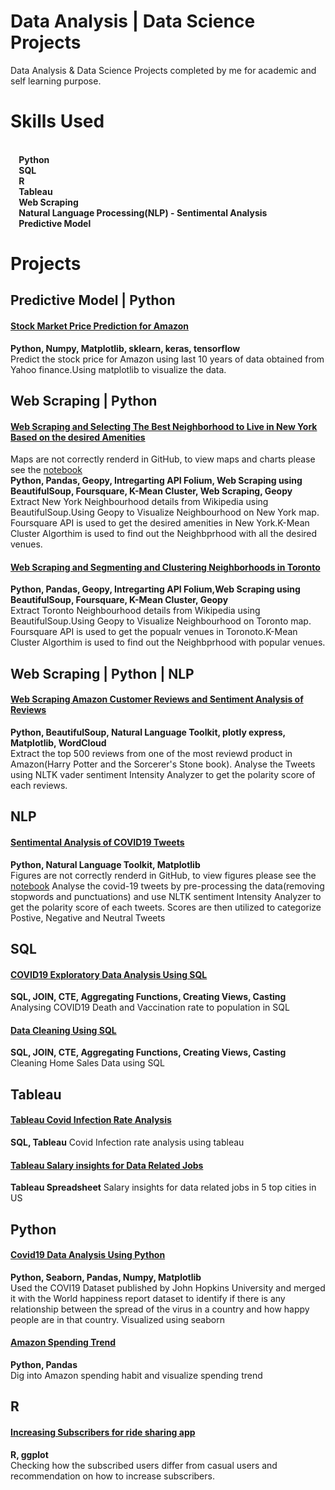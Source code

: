 # Data Analysis | Data Science Projects
Data Analysis & Data Science Projects completed by me for academic and self learning purpose.<br />
# **Skills Used**
  **<br/>    Python<br/>   
      SQL<br/>  
       R<br/>
         Tableau<br/>
         Web Scraping<br/>
         Natural Language Processing(NLP) - Sentimental Analysis<br/>
         Predictive Model<br/>**
                 
# Projects

## Predictive Model | Python

#### [Stock Market Price Prediction for Amazon](https://github.com/ThahseenAG/Data-Analysis-Data-Science-Projects/blob/main/Analysing%20Amazon%20and%20Netflix%20Data/Amazon%20Stock%20Market%20Prediction.ipynb)
**Python, Numpy, Matplotlib, sklearn, keras, tensorflow**<br />
Predict the stock price for Amazon using last 10 years of data obtained from Yahoo finance.Using matplotlib to visualize the data.

## Web Scraping | Python

#### [Web Scraping and Selecting The Best Neighborhood to Live in New York Based on the desired Amenities](https://github.com/ThahseenAG/Data-Analysis-Data-Science-Projects/tree/main/Selecting%20the%20best%20Neighborhood%20to%20live%20in%20New%20York)
Maps are not correctly renderd in GitHub, to view maps and charts please see the [notebook](https://nbviewer.org/github/ThahseenAG/Data-Analysis-Data-Science-Projects/blob/main/Selecting%20the%20best%20Neighborhood%20to%20live%20in%20New%20York/The_Battle_of_Neighborhoods.ipynb) <br/>
**Python, Pandas, Geopy, Intregarting API Folium, Web Scraping using BeautifulSoup, Foursquare, K-Mean Cluster, Web Scraping, Geopy**<br />
Extract New York Neighbourhood details from Wikipedia using BeautifulSoup.Using Geopy to Visualize Neighbourhood on New York map.
Foursquare API is used to get the desired amenities in New York.K-Mean Cluster Algorthim is used to find out the Neighbprhood with all the desired venues.

#### [Web Scraping and Segmenting and Clustering Neighborhoods in Toronto](https://github.com/ThahseenAG/Data-Science-Projects/blob/main/Segmenting_and_Clustering_Neighborhoods/Segmenting_and_Clustering_Neighborhoods_in_Toront.ipynb)
**Python, Pandas, Geopy, Intregarting API Folium,Web Scraping using BeautifulSoup, Foursquare, K-Mean Cluster, Geopy**<br />
Extract Toronto Neighbourhood details from Wikipedia using BeautifulSoup.Using Geopy to Visualize Neighbourhood on Toronto map.
Foursquare API is used to get the popualr venues in Toronoto.K-Mean Cluster Algorthim is used to find out the Neighbprhood with popular venues.

## Web Scraping | Python | NLP
#### [Web Scraping Amazon Customer Reviews and Sentiment Analysis of Reviews ](https://github.com/ThahseenAG/Data-Analysis-Data-Science-Projects/blob/main/Analysing%20Amazon%20and%20Netflix%20Data/Amazon%20Customer%20Review%20Analysis%20using%20Web%20Scraping%20And%20Sentimental%20Analysis.pdf)

**Python, BeautifulSoup, Natural Language Toolkit, plotly express, Matplotlib, WordCloud** <br />
Extract the top 500 reviews from one of the most reviewd product in Amazon(Harry Potter and the Sorcerer's Stone book). Analyse the Tweets using NLTK vader sentiment Intensity Analyzer to get the polarity score of each reviews.


## NLP 

#### [Sentimental Analysis of COVID19 Tweets](https://github.com/ThahseenAG/Data-Science-Projects/tree/main/Sentiment%20Analysis%20on%20COVID19%20Tweets)
**Python, Natural Language Toolkit, Matplotlib**<br />
Figures are not correctly renderd in GitHub, to view figures please see the [notebook](https://nbviewer.org/github/ThahseenAG/Data-Analysis-Data-Science-Projects/blob/main/Sentiment%20Analysis%20on%20COVID19%20Tweets/Sentimental%20Analysis%20of%20COVID19%20Tweets.ipynb)
Analyse the covid-19 tweets by pre-processing the data(removing stopwords and punctuations) and use NLTK sentiment Intensity Analyzer to get the polarity score of each tweets.
Scores are then utilized to categorize Postive, Negative and Neutral Tweets

## SQL

#### [COVID19 Exploratory Data Analysis Using SQL](https://github.com/ThahseenAG/Data-Analysis-Data-Science-Projects/blob/main/Exploratary%20Data%20Analysis/ExploratoryDataAnalysisUsingSQL.sql)
**SQL, JOIN, CTE, Aggregating Functions, Creating Views, Casting**<br />
Analysing COVID19 Death and Vaccination rate to population in SQL

#### [Data Cleaning Using SQL](https://github.com/ThahseenAG/Data-Analysis-Data-Science-Projects/blob/main/Exploratary%20Data%20Analysis/Data%20Cleaning.sql)
**SQL, JOIN, CTE, Aggregating Functions, Creating Views, Casting**<br />
Cleaning Home Sales Data using SQL

## Tableau

#### [Tableau Covid Infection Rate Analysis](https://public.tableau.com/app/profile/thasheen.ag/viz/CovidInfectionrateanalysis/Dashboard1?publish=yes)
**SQL, Tableau**
Covid Infection rate analysis using tableau

#### [Tableau Salary insights for Data Related Jobs](https://public.tableau.com/app/profile/thasheen.ag/viz/Week3_16365256193500/Sheet3)
**Tableau Spreadsheet**
Salary insights for data related jobs in 5 top cities in US


## Python

#### [Covid19 Data Analysis Using Python](https://github.com/ThahseenAG/Data-Analysis-Data-Science-Projects/blob/main/COVID19%20DATA%20ANALYSIS%20USING%20PYTHON/covid19%20data%20analysis%20notebook.ipynb)
**Python, Seaborn, Pandas, Numpy, Matplotlib**<br />
Used the COVI19 Dataset published by John Hopkins University and merged it with the World happiness report dataset to identify if there
is any relationship between the spread of the virus in a country and how happy people are in that country. Visualized using seaborn

#### [Amazon Spending Trend](https://github.com/ThahseenAG/Data-Science-Projects/tree/main/Analysing%20Amazon%20and%20Netflix%20Data) 
**Python, Pandas**<br />
Dig into Amazon spending habit and visualize spending trend

## R

#### [Increasing Subscribers for ride sharing app](https://github.com/ThahseenAG/Data-Analysis-Data-Science-Projects/blob/main/Increasing%20subscribers%20for%20ride%20sharing%20App/R-Increasing%20subscribers%20for%20ride%20sharing%20app.pdf)
**R, ggplot**<br />
Checking how the subscribed users differ from casual users and recommendation on how to increase subscribers.













